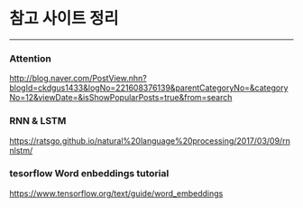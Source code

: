 # 참고 사이트 정리 
---

### Attention
http://blog.naver.com/PostView.nhn?blogId=ckdgus1433&logNo=221608376139&parentCategoryNo=&categoryNo=12&viewDate=&isShowPopularPosts=true&from=search

### RNN & LSTM
https://ratsgo.github.io/natural%20language%20processing/2017/03/09/rnnlstm/

### tesorflow Word enbeddings tutorial
https://www.tensorflow.org/text/guide/word_embeddings